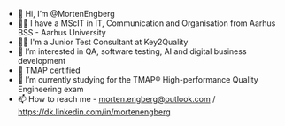 - 👋 Hi, I’m @MortenEngberg
- 👨‍🎓 I have a MScIT in IT, Communication and Organisation from Aarhus BSS - Aarhus University
- 👨‍💻 I'm a Junior Test Consultant at Key2Quality
- 👀 I’m interested in QA, software testing, AI and digital business development
- 📃 TMAP certified
- 🌱 I’m currently studying for the TMAP® High-performance Quality Engineering exam
- 📫 How to reach me - morten.engberg@outlook.com / https://dk.linkedin.com/in/mortenengberg

<!---
MortenEngberg/MortenEngberg is a ✨ special ✨ repository because its `README.md` (this file) appears on your GitHub profile.
You can click the Preview link to take a look at your changes.
--->
